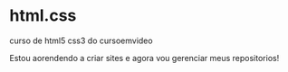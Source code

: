 # html.css
 curso de html5 css3 do cursoemvideo

 Estou aorendendo a criar sites e agora vou gerenciar meus repositorios!
